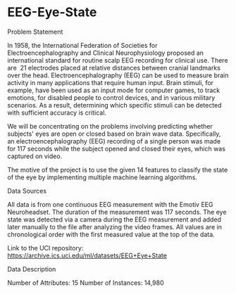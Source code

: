 # EEG-Eye-State

Problem Statement

In 1958, the International Federation of Societies for Electroencephalography and Clinical Neurophysiology proposed an international standard for routine scalp EEG recording for clinical use. There are  21 electrodes placed at relative distances between cranial landmarks over the head. Electroencephalography (EEG) can be used to measure brain activity in many applications that require human input. Brain stimuli, for example, have been used as an input mode for computer games, to track emotions, for disabled people to control devices, and in various military scenarios. As a result, determining which specific stimuli can be detected with sufficient accuracy is critical.

We will be concentrating on the problems involving predicting whether subjects' eyes are open or closed based on brain wave data. Specifically, an electroencephalography (EEG) recording of a single person was made for 117 seconds while the subject opened and closed their eyes, which was captured on video. 

The motive of the project is to use the given 14 features to classify the state of the eye by implementing multiple machine learning algorithms.

Data Sources

​​All data is from one continuous EEG measurement with the Emotiv EEG Neuroheadset. The duration of the measurement was 117 seconds. The eye state was detected via a camera during the EEG measurement and added later manually to the file after analyzing the video frames. All values are in chronological order with the first measured value at the top of the data.

Link to the UCI repository: https://archive.ics.uci.edu/ml/datasets/EEG+Eye+State


Data Description

Number of Attributes: 15
Number of Instances: 14,980
